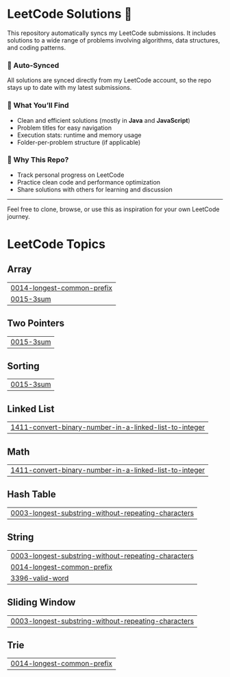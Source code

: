# LeetCode Solutions 🚀

This repository automatically syncs my LeetCode submissions. It includes solutions to a wide range of problems involving algorithms, data structures, and coding patterns.

### 🔄 Auto-Synced
All solutions are synced directly from my LeetCode account, so the repo stays up to date with my latest submissions.

### 📂 What You’ll Find
- Clean and efficient solutions (mostly in **Java** and **JavaScript**)
- Problem titles for easy navigation
- Execution stats: runtime and memory usage
- Folder-per-problem structure (if applicable)

### 🧠 Why This Repo?
- Track personal progress on LeetCode
- Practice clean code and performance optimization
- Share solutions with others for learning and discussion

---

Feel free to clone, browse, or use this as inspiration for your own LeetCode journey.

<!---LeetCode Topics Start-->
# LeetCode Topics
## Array
|  |
| ------- |
| [0014-longest-common-prefix](https://github.com/adarshupadhyay21/LeetCode/tree/master/0014-longest-common-prefix) |
| [0015-3sum](https://github.com/adarshupadhyay21/LeetCode/tree/master/0015-3sum) |
## Two Pointers
|  |
| ------- |
| [0015-3sum](https://github.com/adarshupadhyay21/LeetCode/tree/master/0015-3sum) |
## Sorting
|  |
| ------- |
| [0015-3sum](https://github.com/adarshupadhyay21/LeetCode/tree/master/0015-3sum) |
## Linked List
|  |
| ------- |
| [1411-convert-binary-number-in-a-linked-list-to-integer](https://github.com/adarshupadhyay21/LeetCode/tree/master/1411-convert-binary-number-in-a-linked-list-to-integer) |
## Math
|  |
| ------- |
| [1411-convert-binary-number-in-a-linked-list-to-integer](https://github.com/adarshupadhyay21/LeetCode/tree/master/1411-convert-binary-number-in-a-linked-list-to-integer) |
## Hash Table
|  |
| ------- |
| [0003-longest-substring-without-repeating-characters](https://github.com/adarshupadhyay21/LeetCode/tree/master/0003-longest-substring-without-repeating-characters) |
## String
|  |
| ------- |
| [0003-longest-substring-without-repeating-characters](https://github.com/adarshupadhyay21/LeetCode/tree/master/0003-longest-substring-without-repeating-characters) |
| [0014-longest-common-prefix](https://github.com/adarshupadhyay21/LeetCode/tree/master/0014-longest-common-prefix) |
| [3396-valid-word](https://github.com/adarshupadhyay21/LeetCode/tree/master/3396-valid-word) |
## Sliding Window
|  |
| ------- |
| [0003-longest-substring-without-repeating-characters](https://github.com/adarshupadhyay21/LeetCode/tree/master/0003-longest-substring-without-repeating-characters) |
## Trie
|  |
| ------- |
| [0014-longest-common-prefix](https://github.com/adarshupadhyay21/LeetCode/tree/master/0014-longest-common-prefix) |
<!---LeetCode Topics End-->
